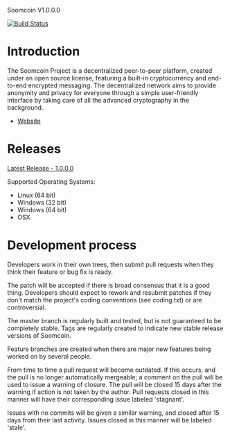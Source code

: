Soomcoin V1.0.0.0

[![Build Status](https://travis-ci.org/getsoomcoin/soomcoin.svg?branch=master)](https://travis-ci.org/getsoomcoin/soomcoin)

Introduction
===========================

The Soomcoin Project is a decentralized peer-to-peer platform, created under an open source license, featuring a built-in cryptocurrency and end-to-end encrypted messaging. The decentralized network aims to provide anonymity and privacy for everyone through a simple user-friendly interface by taking care of all the advanced cryptography in the background.

* [Website](https://getsoomcoin.com/)

Releases
===========================
[Latest Release - 1.0.0.0](https://getsoomcoin.com)

Supported Operating Systems:
* Linux (64 bit)
* Windows (32 bit)
* Windows (64 bit)
* OSX

Development process
===========================

Developers work in their own trees, then submit pull requests when
they think their feature or bug fix is ready.

The patch will be accepted if there is broad consensus that it is a
good thing.  Developers should expect to rework and resubmit patches
if they don't match the project's coding conventions (see coding.txt)
or are controversial.

The master branch is regularly built and tested, but is not guaranteed
to be completely stable. Tags are regularly created to indicate new
stable release versions of Soomcoin.

Feature branches are created when there are major new features being
worked on by several people.

From time to time a pull request will become outdated. If this occurs, and
the pull is no longer automatically mergeable; a comment on the pull will
be used to issue a warning of closure. The pull will be closed 15 days
after the warning if action is not taken by the author. Pull requests closed
in this manner will have their corresponding issue labeled 'stagnant'.

Issues with no commits will be given a similar warning, and closed after
15 days from their last activity. Issues closed in this manner will be
labeled 'stale'.
